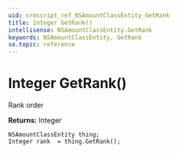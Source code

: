 ```yaml
---
uid: crmscript_ref_NSAmountClassEntity_GetRank
title: Integer GetRank()
intellisense: NSAmountClassEntity.GetRank
keywords: NSAmountClassEntity, GetRank
so.topic: reference
---
```


# Integer GetRank()

Rank order

**Returns:** Integer

```crmscript
NSAmountClassEntity thing;
Integer rank  = thing.GetRank();
```

